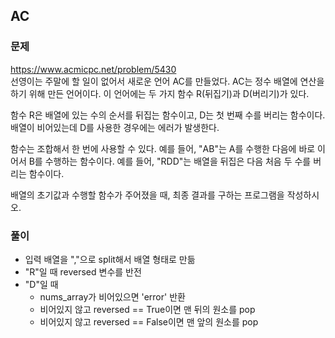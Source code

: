 ## AC

### 문제
https://www.acmicpc.net/problem/5430  
선영이는 주말에 할 일이 없어서 새로운 언어 AC를 만들었다. AC는 정수 배열에 연산을 하기 위해 만든 언어이다. 이 언어에는 두 가지 함수 R(뒤집기)과 D(버리기)가 있다.

함수 R은 배열에 있는 수의 순서를 뒤집는 함수이고, D는 첫 번째 수를 버리는 함수이다. 배열이 비어있는데 D를 사용한 경우에는 에러가 발생한다.

함수는 조합해서 한 번에 사용할 수 있다. 예를 들어, "AB"는 A를 수행한 다음에 바로 이어서 B를 수행하는 함수이다. 예를 들어, "RDD"는 배열을 뒤집은 다음 처음 두 수를 버리는 함수이다.

배열의 초기값과 수행할 함수가 주어졌을 때, 최종 결과를 구하는 프로그램을 작성하시오.

### 풀이
- 입력 배열을 ","으로 split해서 배열 형태로 만듦
- "R"일 때 reversed 변수를 반전
- "D"일 때
    - nums_array가 비어있으면 'error' 반환
    - 비어있지 않고 reversed == True이면 맨 뒤의 원소를 pop
    - 비어있지 않고 reversed == False이면 맨 앞의 원소를 pop
